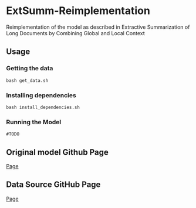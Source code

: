 # ExtSumm-Reimplementation

Reimplementation of the model as described in Extractive Summarization of Long Documents by Combining Global and Local Context

## Usage

### Getting the data

`bash get_data.sh`

### Installing dependencies

`bash install_dependencies.sh`

### Running the Model

`#TODO`

## Original model Github Page

[Page](https://github.com/Wendy-Xiao/Extsumm_local_global_context)

## Data Source GitHub Page

[Page](https://github.com/armancohan/long-summarization)
